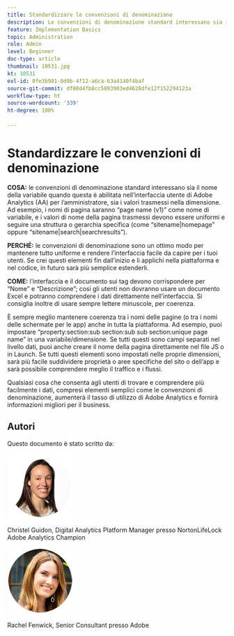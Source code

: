 ```yaml
---
title: Standardizzare le convenzioni di denominazione
description: Le convenzioni di denominazione standard interessano sia il nome della variabile quando questa è abilitata nell’interfaccia utente di AA per l’amministratore, sia i valori trasmessi nella dimensione.
feature: Implementation Basics
topic: Administration
role: Admin
level: Beginner
doc-type: article
thumbnail: 10531.jpg
kt: 10531
exl-id: 0fe3b981-0d9b-4f12-a6ca-63a4140f4baf
source-git-commit: df00d4fb8cc5093903ed4628dfe12f152294123a
workflow-type: ht
source-wordcount: '339'
ht-degree: 100%

---
```


# Standardizzare le convenzioni di denominazione

**COSA:** le convenzioni di denominazione standard interessano sia il nome della variabile quando questa è abilitata nell’interfaccia utente di Adobe Analytics (AA) per l’amministratore, sia i valori trasmessi nella dimensione. Ad esempio, i nomi di pagina saranno “page name (v1)” come nome di variabile, e i valori di nome della pagina trasmessi devono essere uniformi e seguire una struttura o gerarchia specifica (come “sitename|homepage” oppure “sitename|search|searchresults”).

**PERCHÉ:** le convenzioni di denominazione sono un ottimo modo per mantenere tutto uniforme e rendere l’interfaccia facile da capire per i tuoi utenti. Se crei questi elementi fin dall’inizio e li applichi nella piattaforma e nel codice, in futuro sarà più semplice estenderli.

**COME:** l’interfaccia e il documento sui tag devono corrispondere per “Nome” e “Descrizione”; così gli utenti non dovranno usare un documento Excel e potranno comprendere i dati direttamente nell’interfaccia. Si consiglia inoltre di usare sempre lettere minuscole, per coerenza.

È sempre meglio mantenere coerenza tra i nomi delle pagine (o tra i nomi delle schermate per le app) anche in tutta la piattaforma. Ad esempio, puoi impostare “property:section:sub section:sub sub section:unique page name” in una variabile/dimensione. Se tutti questi sono campi separati nel livello dati, puoi anche creare il nome della pagina direttamente nel file JS o in Launch. Se tutti questi elementi sono impostati nelle proprie dimensioni, sarà più facile suddividere proprietà o aree specifiche del sito o dell’app e sarà possibile comprendere meglio il traffico e i flussi.

Qualsiasi cosa che consenta agli utenti di trovare e comprendere più facilmente i dati, compresi elementi semplici come le convenzioni di denominazione, aumenterà il tasso di utilizzo di Adobe Analytics e fornirà informazioni migliori per il business.

## Autori

Questo documento è stato scritto da:

![Christel Guidon](assets/Christel-Headshot-150.png)

Christel Guidon, Digital Analytics Platform Manager presso NortonLifeLock 
Adobe Analytics Champion

![Rachel Fenwick](assets/Rachel-Fenwick-150.png)

Rachel Fenwick, Senior Consultant presso Adobe
